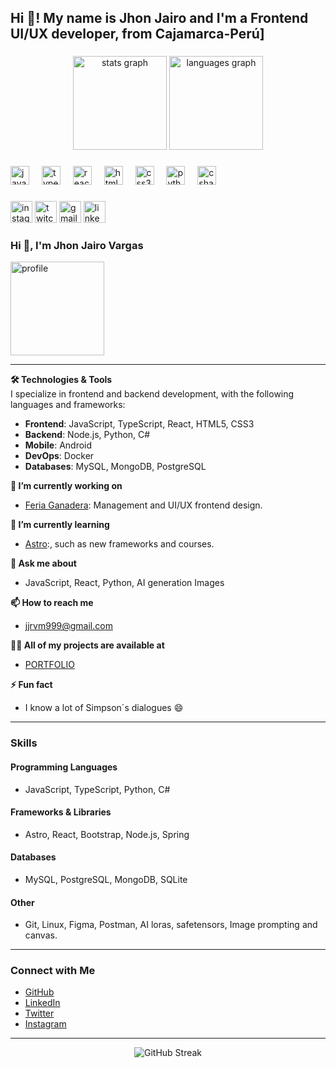 <h2 align="left">Hi 👋! My name is Jhon Jairo and I'm a Frontend UI/UX developer, from Cajamarca-Perú]</h2>

###

<div align="center">
  <img src="https://github-readme-stats.vercel.app/api?username=jhonja999&hide_title=false&hide_rank=false&show_icons=true&include_all_commits=true&count_private=true&disable_animations=false&theme=dracula&locale=en&hide_border=false" height="150" alt="stats graph"  />
  <img src="https://github-readme-stats.vercel.app/api/top-langs?username=jhonja999&locale=en&hide_title=false&layout=compact&card_width=320&langs_count=5&theme=dracula&hide_border=false" height="150" alt="languages graph"  />
</div>


###

<div align="left">
  <img src="https://cdn.jsdelivr.net/gh/devicons/devicon/icons/javascript/javascript-original.svg" height="30" alt="javascript logo" />
  <img width="12" />
  <img src="https://cdn.jsdelivr.net/gh/devicons/devicon/icons/typescript/typescript-original.svg" height="30" alt="typescript logo" />
  <img width="12" />
  <img src="https://cdn.jsdelivr.net/gh/devicons/devicon/icons/react/react-original.svg" height="30" alt="react logo" />
  <img width="12" />
  <img src="https://cdn.jsdelivr.net/gh/devicons/devicon/icons/html5/html5-original.svg" height="30" alt="html5 logo" />
  <img width="12" />
  <img src="https://cdn.jsdelivr.net/gh/devicons/devicon/icons/css3/css3-original.svg" height="30" alt="css3 logo" />
  <img width="12" />
  <img src="https://cdn.jsdelivr.net/gh/devicons/devicon/icons/python/python-original.svg" height="30" alt="python logo" />
  <img width="12" />
  <img src="https://cdn.jsdelivr.net/gh/devicons/devicon/icons/csharp/csharp-original.svg" height="30" alt="csharp logo" />
</div>

###

<div align="left">  
  <a href="https://www.instagram.com/jhon_jairus"><img src="https://img.shields.io/static/v1?message=Instagram&logo=instagram&label=&color=E4405F&logoColor=white&labelColor=&style=for-the-badge" height="35" alt="instagram logo" /></a>
  <a href="https://www.twitch.tv/tripa_s"><img src="https://img.shields.io/static/v1?message=Twitch&logo=twitch&label=&color=9146FF&logoColor=white&labelColor=&style=for-the-badge" height="35" alt="twitch logo" /></a>
  <a href="mailto:jjrvm999@gmail.com"><img src="https://img.shields.io/static/v1?message=Gmail&logo=gmail&label=&color=D14836&logoColor=white&labelColor=&style=for-the-badge" height="35" alt="gmail logo" /></a>
  <a href="https://www.linkedin.com/in/vargasmjhon/"><img src="https://img.shields.io/static/v1?message=LinkedIn&logo=linkedin&label=&color=0077B5&logoColor=white&labelColor=&style=for-the-badge" height="35" alt="linkedin logo" /></a>
</div>

###

### Hi 👋, I'm Jhon Jairo Vargas
<img align="center" height="150" src="https://github.com/user-attachments/assets/72a9697f-6732-483e-86ee-c2b078b68606" alt="profile" />




---

**🛠️ Technologies & Tools**  
I specialize in frontend and backend development, with the following languages and frameworks:

- **Frontend**: JavaScript, TypeScript, React, HTML5, CSS3
- **Backend**: Node.js, Python, C#
- **Mobile**: Android
- **DevOps**: Docker
- **Databases**: MySQL, MongoDB, PostgreSQL

**🔭 I’m currently working on**  
- [Feria Ganadera](https://github.com/jhonja999/jairo-portafolio): Management and UI/UX frontend design.

**🌱 I’m currently learning**  
- [Astro](https://astro.build):, such as new frameworks and courses.

**💬 Ask me about**  
- JavaScript, React, Python, AI generation Images

**📫 How to reach me**  
- jjrvm999@gmail.com

**👨‍💻 All of my projects are available at**  
- [PORTFOLIO](https://yourportfolio.com)

**⚡ Fun fact**  
- I know a lot of Simpson´s dialogues 😄

---

### **Skills**

#### Programming Languages
- JavaScript, TypeScript, Python, C#

#### Frameworks & Libraries
- Astro, React, Bootstrap, Node.js, Spring

#### Databases
- MySQL, PostgreSQL, MongoDB, SQLite

#### Other
- Git, Linux, Figma, Postman, AI loras, safetensors, Image prompting and canvas.

---

### **Connect with Me**
- [GitHub](https://github.com/jhonja999)
- [LinkedIn](https://www.linkedin.com/in/vargasmjhon/)
- [Twitter](https://x.com/jjrvm999)
- [Instagram](https://www.instagram.com/jhon_jairus)

---

<div align="center">
  <img src="https://github-readme-streak-stats.herokuapp.com?user=[your-github-username]&theme=dracula" alt="GitHub Streak" />
</div>

<div align="center">  
</div>

